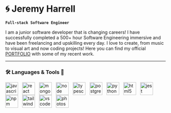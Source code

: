 # :cyclone: Jeremy Harrell 

**`Full-stack Software Engineer`**

I am a junior software developer that is changing careers! I have successfully completed a 500+ hour Software Engineering immersive and have been freelancing and upskilling every day. I love to create, from music to visual art and now coding projects! Here you can find my official [PORTFOLIO](https://jeremyharrell.net/) with some of my recent work.
- - -

### :hammer_and_wrench: Languages & Tools :nut_and_bolt:
<img align="left" alt="javascript logo" width="40px" style="padding-right:10px;" src="https://cdn.jsdelivr.net/gh/devicons/devicon/icons/javascript/javascript-plain.svg"/>
<img align="left" alt="react logo" width="40px" style="padding-right:10px;" src="https://cdn.jsdelivr.net/gh/devicons/devicon/icons/react/react-original-wordmark.svg"/>
<img align="left" alt="mongodb logo" width="40px" style="padding-right:10px;" src="https://cdn.jsdelivr.net/gh/devicons/devicon/icons/mongodb/mongodb-original.svg"/>
<img align="left" alt="node logo" width="40px" style="padding-right:10px;" src="https://cdn.jsdelivr.net/gh/devicons/devicon/icons/nodejs/nodejs-plain-wordmark.svg"/>
<img align="left" alt="typescript logo" width="40px" style="padding-right:10px;" src="https://cdn.jsdelivr.net/gh/devicons/devicon/icons/typescript/typescript-original.svg"/>
<img align="left" alt="postgres logo" width="40px" style="padding-right:10px;" src="https://cdn.jsdelivr.net/gh/devicons/devicon/icons/postgresql/postgresql-original.svg"/>
<img align="left" alt="python logo" width="40px" style="padding-right:10px;" src="https://cdn.jsdelivr.net/gh/devicons/devicon/icons/python/python-original.svg"/>
<img align="left" alt="html5 logo" width="40px" style="padding-right:10px;" src="https://cdn.jsdelivr.net/gh/devicons/devicon/icons/html5/html5-original.svg"/>
<img align="left" alt="jest logo" width="40px" style="padding-right:10px;" src="https://cdn.jsdelivr.net/gh/devicons/devicon/icons/jest/jest-plain.svg"/>
<img align="left" alt="npm logo" width="40px" style="padding-right:10px;" src="https://cdn.jsdelivr.net/gh/devicons/devicon/icons/npm/npm-original-wordmark.svg"/>
<img align="left" alt="tailwindcss logo" width="40px" style="padding-right:10px;" src="https://cdn.jsdelivr.net/gh/devicons/devicon/icons/tailwindcss/tailwindcss-plain.svg"/>
<img align="left" alt="vscode logo" width="40px" style="padding-right:10px;" src="https://cdn.jsdelivr.net/gh/devicons/devicon/icons/vscode/vscode-original.svg"/>
<img align="left" alt="photoshop logo" width="40px" style="padding-right:10px;" src="https://cdn.jsdelivr.net/gh/devicons/devicon/icons/photoshop/photoshop-plain.svg"/>

<!--
**wolfy1313/wolfy1313** is a ✨ _special_ ✨ repository because its `README.md` (this file) appears on your GitHub profile.

Here are some ideas to get you started:

- 🔭 I’m currently working on ...
- 🌱 I’m currently learning ...
- 👯 I’m looking to collaborate on ...
- 🤔 I’m looking for help with ...
- 💬 Ask me about ...
- 📫 How to reach me: ...
- 😄 Pronouns: ...
- ⚡ Fun fact: ...
-->
